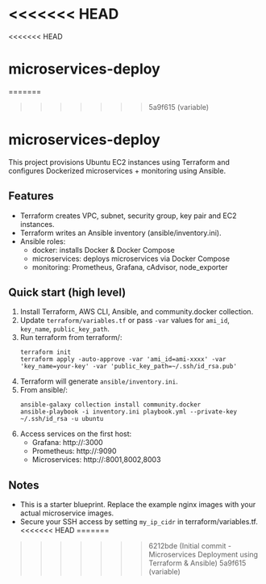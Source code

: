 <<<<<<< HEAD
=======
<<<<<<< HEAD
# microservices-deploy
=======
>>>>>>> 5a9f615 (variable)
# microservices-deploy

This project provisions Ubuntu EC2 instances using Terraform and configures Dockerized microservices + monitoring using Ansible.

## Features
- Terraform creates VPC, subnet, security group, key pair and EC2 instances.
- Terraform writes an Ansible inventory (ansible/inventory.ini).
- Ansible roles:
  - docker: installs Docker & Docker Compose
  - microservices: deploys microservices via Docker Compose
  - monitoring: Prometheus, Grafana, cAdvisor, node_exporter

## Quick start (high level)
1. Install Terraform, AWS CLI, Ansible, and community.docker collection.
2. Update `terraform/variables.tf` or pass `-var` values for `ami_id`, `key_name`, `public_key_path`.
3. Run terraform from terraform/:
   ```
   terraform init
   terraform apply -auto-approve -var 'ami_id=ami-xxxx' -var 'key_name=your-key' -var 'public_key_path=~/.ssh/id_rsa.pub'
   ```
4. Terraform will generate `ansible/inventory.ini`.
5. From ansible/:
   ```
   ansible-galaxy collection install community.docker
   ansible-playbook -i inventory.ini playbook.yml --private-key ~/.ssh/id_rsa -u ubuntu
   ```
6. Access services on the first host:
   - Grafana: http://<first-host-ip>:3000
   - Prometheus: http://<first-host-ip>:9090
   - Microservices: http://<host-ip>:8001,8002,8003

## Notes
- This is a starter blueprint. Replace the example nginx images with your actual microservice images.
- Secure your SSH access by setting `my_ip_cidr` in terraform/variables.tf.
<<<<<<< HEAD
=======
>>>>>>> 6212bde (Initial commit - Microservices Deployment using Terraform & Ansible)
>>>>>>> 5a9f615 (variable)
